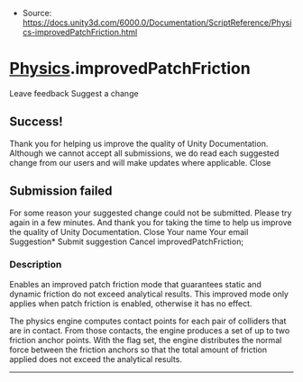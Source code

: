 * Source: https://docs.unity3d.com/6000.0/Documentation/ScriptReference/Physics-improvedPatchFriction.html

#  [Physics](https://docs.unity3d.com/6000.0/Documentation/ScriptReference/Physics.html).improvedPatchFriction
Leave feedback
Suggest a change
## Success!
Thank you for helping us improve the quality of Unity Documentation. Although we cannot accept all submissions, we do read each suggested change from our users and will make updates where applicable.
Close
## Submission failed
For some reason your suggested change could not be submitted. Please <a>try again</a> in a few minutes. And thank you for taking the time to help us improve the quality of Unity Documentation.
Close
Your name Your email Suggestion* Submit suggestion
Cancel
improvedPatchFriction; 
### Description
Enables an improved patch friction mode that guarantees static and dynamic friction do not exceed analytical results.
This improved mode only applies when patch friction is enabled, otherwise it has no effect.  
  
The physics engine computes contact points for each pair of colliders that are in contact. From those contacts, the engine produces a set of up to two friction anchor points. With the flag set, the engine distributes the normal force between the friction anchors so that the total amount of friction applied does not exceed the analytical results.
* * *
